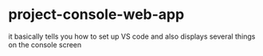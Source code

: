 # project-console-web-app
it basically tells you how to set up VS code and also displays several things on the console screen
